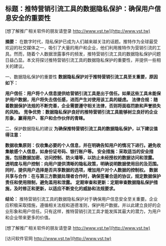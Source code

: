## **标题：推特营销引流工具的数据隐私保护：确保用户信息安全的重要性**

[想了解推广相关软件的朋友请登录 http://www.vst.tw](http://www.vst.tw)

**摘要：**
在数字时代，隐私保护已成为人们越来越关注的话题。推特作为全球最受欢迎的社交媒体之一，吸引了大量的用户和企业，他们利用推特作为营销引流的工具。然而，随着个人数据泄露事件的频发，推特营销引流工具的数据隐私保护问题日益凸显。本文将探讨推特营销引流工具的数据隐私保护的重要性，并提供一些相关的建议。

一、数据隐私保护的重要性
**数据隐私保护对于推特营销引流工具至关重要，原因如下：**

**用户信任：用户将个人信息提供给营销引流工具是出于信任。如果这些工具未能保护用户数据，用户将失去信任感，进而产生对使用该工具的疑虑。**
**法律合规：随着数据保护法规的不断完善，企业需要遵守相关法律，否则将面临罚款和声誉损失的风险。**
**竞争优势：数据隐私保护良好的推特营销引流工具能够树立良好的企业形象，赢得用户、客户和合作伙伴的青睐。**

二、保护数据隐私的建议
**为确保推特营销引流工具的数据隐私保护，以下建议值得注意：**

**数据收集原则：仅收集必要的个人信息，并在明确告知用户的情况下进行。避免收集敏感个人信息，如身份证号码、银行账户等。**
**安全措施：采取适当的安全措施，包括数据加密、访问控制、防火墙等，以防止未经授权的数据访问和泄露。**
**透明度与用户控制：向用户提供清晰的隐私政策，明确说明数据使用目的及范围。同时，提供用户选择是否共享数据的选项，增加用户对个人数据的控制权。**
**数据共享与合作：在与第三方数据处理者合作时，确保签署合适的协议，规定数据保护责任和使用限制，避免滥用和泄露。**
**定期审查和更新：定期审查数据隐私保护措施，及时修正和更新，以适应不断变化的威胁和法规要求。**

**结论：**
推特营销引流工具的数据隐私保护对于确保用户信息安全至关重要。企业应积极采取措施，遵循相关法规和道德准则，保护用户数据，并以此建立良好的企业形象和用户信任。只有这样，推特营销引流工具才能发挥其最大的潜力，为用户和企业带来更多的价值。

[想了解推广相关软件的朋友请登录 http://www.vst.tw](http://www.vst.tw)


[访问软件官网 http://www.vst.tw](http://www.vst.tw)

